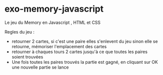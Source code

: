 # exo-memory-javascript

Le jeu du Memory en Javascript , HTML et CSS

Regles du jeu : 

- retourner 2 cartes, si c'est une paire elles s'enlevent du jeu sinon elle se retourne, mémoriser l'emplacement des cartes
- retourner à chaques tours 2 cartes jusqu'à ce que toutes les paires soient trouvées
- Une fois toutes les paires trouvés la partie est gagné, en cliquant sur OK une nouvelle partie se lance

